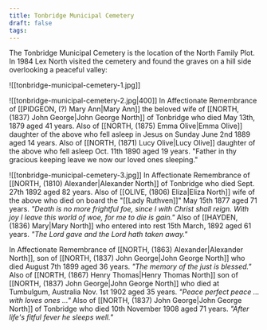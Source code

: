 ```yaml
---
title: Tonbridge Municipal Cemetery
draft: false
tags:
---
```

The Tonbridge Municipal Cemetery is the location of the North Family Plot. In 1984 Lex North visited the cemetery and found the graves on a hill side overlooking a peaceful valley:

![[tonbridge-municipal-cemetery-1.jpg]]

![[tonbridge-municipal-cemetery-2.jpg|400]]
In Affectionate Remembrance of [[PIDGEON, (?) Mary Ann|Mary Ann]] the beloved wife of [[NORTH, (1837) John George|John George North]] of Tonbridge who died May 13th, 1879 aged 41 years. Also of [[NORTH, (1875) Emma Olive|Emma Olive]] daughter of the above who fell asleep in Jesus on Sunday June 2nd 1889 aged 14 years. Also of [[NORTH, (1871) Lucy Olive|Lucy Olive]] daughter of the above who fell asleep Oct. 11th 1890 aged 19 years. "Father in thy gracious keeping leave we now our loved ones sleeping."

![[tonbridge-municipal-cemetery-3.jpg]]
In Affectionate Remembrance of [[NORTH, (1810) Alexander|Alexander North]] of Tonbridge who died Sept. 27th 1892 aged 82 years. Also of [[OLIVE, (1806) Eliza|Eliza North]] wife of the above who died on board the "[[Lady Ruthven]]" May 15th 1877 aged 71 years. *"Death is no more frightful foe, since I with Christ shall reign. With joy I leave this world of woe, for me to die is gain."* Also of [[HAYDEN, (1836) Mary|Mary North]] who entered into rest 15th March, 1892 aged 61 years. *"The Lord gave and the Lord hath taken away."*

In Affectionate Remembrance of [[NORTH, (1863) Alexander|Alexander North]], son of [[NORTH, (1837) John George|John George North]] who died August 7th 1899 aged 36 years. *"The memory of the just is blessed."* Also of [[NORTH, (1867) Henry Thomas|Henry Thomas North]] son of [[NORTH, (1837) John George|John George North]] who died at Tumbulgum, Australia Nov. 1st 1902 aged 35 years. *"Peace perfect peace ... with loves ones ..."* Also of [[NORTH, (1837) John George|John George North]] of Tonbridge who died 10th November 1908 aged 71 years. *"After life's fitful fever he sleeps well."*